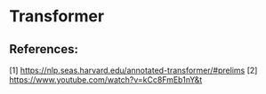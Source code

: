 # Transformer

## References: 
[1] https://nlp.seas.harvard.edu/annotated-transformer/#prelims
[2] https://www.youtube.com/watch?v=kCc8FmEb1nY&t
